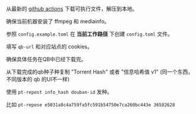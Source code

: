 从最新的 [github actions](https://github.com/trim21/pt-repost/actions/workflows/build.yaml)
下载可执行文件，解压到本地。

确保当前机器安装了 ffmpeg 和 mediainfo。

参照 `config.example.toml` 在 **当前工作路径** 下创建 `config.toml` 文件。

填写 `qb-url` 和对应站点的 cookies。

确保具体任务在QB中已经下载完。

从下载完成的qb种子种复制 "Torrent Hash" 或者 "信息哈希值 v1" (同一个东西，不同版本的 qb 的UI不一样)

使用 `pt-repost info_hash douban-id` 发种。

比如 `pt-repose e5031a8c4a759fa5fc591b54750e7ca260bc443e 36582628`
